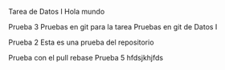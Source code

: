 Tarea de Datos I
Hola mundo

Prueba 3
Pruebas en git para la tarea
Pruebas en git de Datos I

Prueba 2
Esta es una prueba del repositorio

Prueba con el pull rebase
Prueba 5
 hfdsjkhjfds